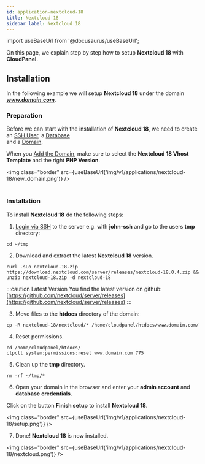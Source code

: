 ```yaml
---
id: application-nextcloud-18
title: Nextcloud 18
sidebar_label: Nextcloud 18
---
```


import useBaseUrl from '@docusaurus/useBaseUrl';

On this page, we explain step by step how to setup **Nextcloud 18** with **CloudPanel**.

## Installation

In the following example we will setup **Nextcloud 18** under the domain ***www.domain.com***.

### Preparation

Before we can start with the installation of **Nextcloud 18**, we need to create an [SSH User](users#adding-a-user), a [Database](databases#adding-a-database) <br />
and a [Domain](domains#adding-a-domain).

When you [Add the Domain](domains#adding-a-domain), make sure to select the **Nextcloud 18 Vhost Template** and the right **PHP Version**.

<img class="border" src={useBaseUrl('img/v1/applications/nextcloud-18/new_domain.png')} /> <br /><br />

### Installation

To install **Nextcloud 18** do the following steps:

1. [Login via SSH](users#ssh-login) to the server e.g. with **john-ssh** and go to the users **tmp** directory:

```
cd ~/tmp
```

2. Download and extract the latest **Nextcloud 18** version.

```
curl -sLo nextcloud-18.zip https://download.nextcloud.com/server/releases/nextcloud-18.0.4.zip && unzip nextcloud-18.zip -d nextcloud-18
```

:::caution Latest Version
You find the latest version on github: [https://github.com/nextcloud/server/releases](https://github.com/nextcloud/server/releases)
:::

3. Move files to the **htdocs** directory of the domain:

```
cp -R nextcloud-18/nextcloud/* /home/cloudpanel/htdocs/www.domain.com/
```

4. Reset permissions.

```
cd /home/cloudpanel/htdocs/
clpctl system:permissions:reset www.domain.com 775
```

5. Clean up the **tmp** directory.

```
rm -rf ~/tmp/*
```

6. Open your domain in the browser and enter your **admin account** and **database credentials**.

Click on the button **Finish setup** to install **Nextcloud 18**.

<img class="border" src={useBaseUrl('img/v1/applications/nextcloud-18/setup.png')} />

7. Done! **Nextcloud 18** is now installed.

<img class="border" src={useBaseUrl('img/v1/applications/nextcloud-18/nextcloud.png')} />



